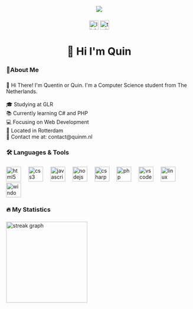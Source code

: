 <div align="center">
  <img height="" src="https://i.ibb.co/ky8VZMy/image.png"  />
</div>

###

<div align="center">
  <img src="https://img.shields.io/static/v1?message=LinkedIn&logo=linkedin&label=&color=0077B5&logoColor=white&labelColor=&style=for-the-badge" height="25" alt="linkedin logo"  />
  <img src="https://img.shields.io/static/v1?message=@Quinmw_&logo=twitter&label=Twitter&color=303030&logoColor=white&labelColor=&style=for-the-badge" height="25" alt="twitter logo"  />
</div>

###

<h1 align="center">👋 Hi I'm Quin</h1>

###

<h3 align="left">🌿About Me</h3>

###

<p align="left">👋 Hi There! I'm Quentin or Quin. I'm a Computer Science student from The Netherlands.<br><br>🎓 Studying at GLR<br>📚 Currently learning C# and PHP<br>💻 Focusing on Web Development<br>📍 Located in Rotterdam<br>📧 Contact me at: contact@quinm.nl</p>

###

<h3 align="left">🛠 Languages & Tools</h3>

###

<div align="left">
  <img src="https://cdn.jsdelivr.net/gh/devicons/devicon/icons/html5/html5-original.svg" height="40" alt="html5 logo"  />
  <img width="12" />
  <img src="https://cdn.jsdelivr.net/gh/devicons/devicon/icons/css3/css3-original.svg" height="40" alt="css3 logo"  />
  <img width="12" />
  <img src="https://cdn.jsdelivr.net/gh/devicons/devicon/icons/javascript/javascript-original.svg" height="40" alt="javascript logo"  />
  <img width="12" />
  <img src="https://cdn.jsdelivr.net/gh/devicons/devicon/icons/nodejs/nodejs-original.svg" height="40" alt="nodejs logo"  />
  <img width="12" />
  <img src="https://cdn.jsdelivr.net/gh/devicons/devicon/icons/csharp/csharp-original.svg" height="40" alt="csharp logo"  />
  <img width="12" />
  <img src="https://cdn.jsdelivr.net/gh/devicons/devicon/icons/php/php-original.svg" height="40" alt="php logo"  />
  <img width="12" />
  <img src="https://cdn.jsdelivr.net/gh/devicons/devicon/icons/vscode/vscode-original.svg" height="40" alt="vscode logo"  />
  <img width="12" />
  <img src="https://cdn.jsdelivr.net/gh/devicons/devicon/icons/linux/linux-original.svg" height="40" alt="linux logo"  />
  <img width="12" />
  <img src="https://cdn.jsdelivr.net/gh/devicons/devicon/icons/windows8/windows8-original.svg" height="40" alt="windows8 logo"  />
</div>

###

<h3 align="left">🔥 My Statistics</h3>

###

<div align="left">
  <img src="https://streak-stats.demolab.com?user=QW60&locale=en&mode=daily&theme=dark&hide_border=false&border_radius=5&order=3" height="220" alt="streak graph"  />
</div>

###
